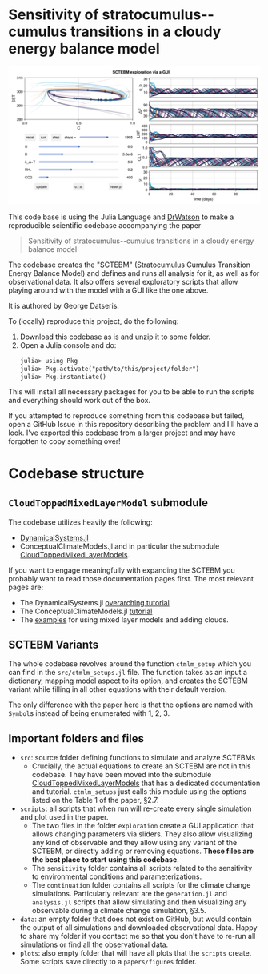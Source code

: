 # Sensitivity of stratocumulus--cumulus transitions in a cloudy energy balance model

![](limitcycle_gui.png)

This code base is using the Julia Language and [DrWatson](https://juliadynamics.github.io/DrWatson.jl/stable/)
to make a reproducible scientific codebase accompanying the paper

> Sensitivity of stratocumulus--cumulus transitions in a cloudy energy balance model

The codebase creates the "SCTEBM" (Stratocumulus Cumulus Transition Energy Balance Model) and defines and runs all analysis for it, as well as for observational data.
It also offers several exploratory scripts that allow playing around with the model
with a GUI like the one above.

It is authored by George Datseris.

To (locally) reproduce this project, do the following:

1. Download this codebase as is and unzip it to some folder.
2. Open a Julia console and do:
   ```
   julia> using Pkg
   julia> Pkg.activate("path/to/this/project/folder")
   julia> Pkg.instantiate()
   ```

This will install all necessary packages for you to be able to run the scripts and
everything should work out of the box.

If you attempted to reproduce something from this codebase but failed, open a GitHub Issue in this repository describing the problem and I'll have a look. I've exported this codebase from a larger project and may have forgotten to copy something over!

# Codebase structure

## `CloudToppedMixedLayerModel` submodule

The codebase utilizes heavily the following:

- [DynamicalSystems.jl](https://juliadynamics.github.io/DynamicalSystemsDocs.jl/dynamicalsystems/dev/)
- ConceptualClimateModels.jl and in particular the submodule [CloudToppedMixedLayerModels](https://juliadynamics.github.io/ConceptualClimateModels.jl/stable/submodules/ctmlm/).

If you want to engage meaningfully with expanding the SCTEBM you probably want
to read those documentation pages first. The most relevant pages are:
- The DynamicalSystems.jl [overarching tutorial](https://juliadynamics.github.io/DynamicalSystemsDocs.jl/dynamicalsystems/dev/tutorial/)
- The ConceptualClimateModels.jl [tutorial](https://juliadynamics.github.io/ConceptualClimateModels.jl/dev/)
- The [examples](https://juliadynamics.github.io/ConceptualClimateModels.jl/dev/examples/ctmlm/) for using mixed layer models and adding clouds.

## SCTEBM Variants

The whole codebase revolves around the function `ctmlm_setup`
which you can find in the `src/ctmlm_setups.jl` file.
The function takes as an input a dictionary, mapping model aspect
to its option, and creates the SCTEBM variant while filling in all other
equations with their default version.

The only difference with the paper here is that the options are named with `Symbol`s
instead of being enumerated with 1, 2, 3.

## Important folders and files

- `src`: source folder defining functions to simulate and analyze SCTEBMs
  - Crucially, the actual equations to create an SCTEBM are not in this codebase. They have been moved into the submodule [CloudToppedMixedLayerModels](link_here) that has a dedicated documentation and tutorial. `ctmlm_setups` just calls this module using the options listed on the Table 1 of the paper, §2.7.
- `scripts`: all scripts that when run will re-create every single simulation
  and plot used in the paper.
  - The two files in the folder `exploration` create a GUI application that allows changing parameters via sliders. They also allow visualizing any kind of observable and they allow using any variant of the SCTEBM, or directly adding or removing equations. **These files are the best place to start using this codebase**.
  - The `sensitivity` folder contains all scripts related to the sensitivity to environmental conditions and parameterizations.
  - The `continuation` folder contains all scripts for the climate change simulations. Particularly relevant are the `generation.jl` and `analysis.jl` scripts that allow simulating and then visualizing any observable during a climate change simulation, §3.5.
- `data`: an empty folder that does not exist on GitHub, but would contain the
  output of all simulations and downloaded observational data. Happy to share my
  folder if you contact me so that you don't have to re-run all simulations
  or find all the observational data.
- `plots`: also empty folder that will have all plots that the `scripts` create. Some scripts save directly to a `papers/figures` folder.
